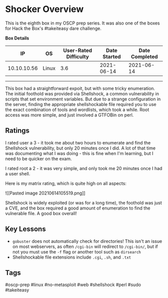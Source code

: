 # Shocker Overview

This is the eighth box in my OSCP prep series. It was also one of the boxes for Hack the Box's #takeiteasy dare challenge.

**Box Details**

|IP|OS|User-Rated Difficulty|Date Started|Date Completed|
|---|---|---|---|---|
|10.10.10.56|Linux|3.6|2021-06-14|2021-06-14|

---

This box had a straightforward expoit, but with some tricky enumeration. The initial foothold was provided via Shellshock, a common vulnerability in scripts that set environment variables. But due to a strange configuration in the server, finding the appropriate shellshockable file required you to use the exact combination of tools and wordlists, which took a while. Root access was more simple, and just involved a GTFOBin on perl.

## Ratings

I rated user a 3 - it took me about two hours to enumerate and find the Shellshock vulnerability, but only 20 minutes once I did. A lot of that time was documenting what I was doing - this is fine when I'm learning, but I need to be quicker on the exam.

I rated root a 2 - it was very simple, and only took me 20 minutes once I had a user shell.

Here is my matrix rating, which is quite high on all aspects:

![[Pasted image 20210614105519.png]]

Shellshock is widely exploited (or was for a long time), the foothold was just a CVE, and the box required a good amount of enumeration to find the vulnerable file. A good box overall!

## Key Lessons

- `gobuster` does not automatically check for directories! This isn't an issue on most webservers, as often `/cgi-bin` will redirect to `/cgi-bin/`, but if not you must use the `-f` flag or another tool such as `dirsearch`
- Shellshockable file extensions include `.cgi`, `.sh`, and `.txt`

## Tags

#oscp-prep #linux #no-metasploit #web #shellshock #perl #sudo #takeiteasy 